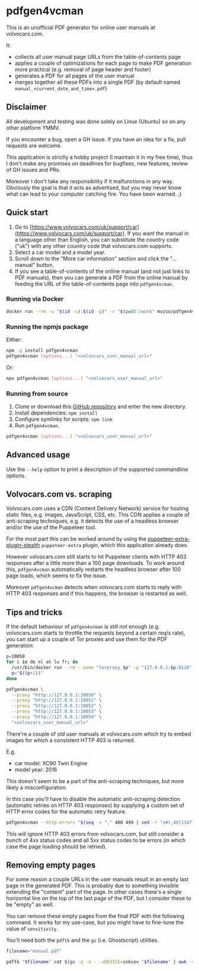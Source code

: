 # pdfgen4vcman

This is an unofficial PDF generator for online user manuals at volvocars.com.

It:

- collects all user manual page URLs from the table-of-contents page
- applies a couple of optimizations for each page to make PDF generation more practical (e.g. removal of page header and footer)
- generates a PDF for all pages of the user manual
- merges together all these PDFs into a single PDF (by default named `manual_<current_date_and_time>.pdf`)

## Disclaimer

All development and testing was done solely on Linux (Ubuntu) so on any other platform YMMV.

If you encounter a bug, open a GH issue. If you have an idea for a fix, pull requests are welcome.

This application is strictly a hobby project (I maintain it in my free time), thus I don't make any promises on deadlines for bugfixes, new features, review of GH issues and PRs.

Moreover I don't take any responsibility if it malfunctions in any way. Obviously the goal is that it acts as advertised, but you may never know what can lead to your computer catching fire. You have been warned. ;)

## Quick start

1. Go to [https://www.volvocars.com/uk/support/car](https://www.volvocars.com/uk/support/car). If you want the manual in a language other than English, you can substitute the country code ("uk") with any other country code that volvocars.com supports.
2. Select a car model and a model year.
3. Scroll down to the "More car information" section and click the "... manual" button.
4. If you see a table-of-contents of the online manual (and not just links to PDF manuals), then you can generate a PDF from the online manual by feeding the URL of the table-of-contents page into `pdfgen4vcman`.

### Running via Docker

```bash
docker run --rm -u "$(id -u):$(id -g)" -v "$(pwd):/work" muzso/pdfgen4vcman [options...] "<volvocars_user_manual_url>"
```

### Running the npmjs package

Either:

```bash
npm -g install pdfgen4vcman
pdfgen4vcman [options...] "<volvocars_user_manual_url>"
```

Or:

```bash
npx pdfgen4vcman [options...] "<volvocars_user_manual_url>"
```

### Running from source

1. Clone or download this [GitHub repository](https://github.com/muzso/pdfgen4vcman) and enter the new directory.
2. Install dependencies: `npm install`
3. Configure symlinks for scripts: `npm link`
4. Run `pdfgen4vcman`.

```bash
pdfgen4vcman [options...] "<volvocars_user_manual_url>"
```

## Advanced usage

Use the `--help` option to print a description of the supported commandline options.

## Volvocars.com vs. scraping

Volvocars.com uses a CDN (Content Delivery Network) service for hosting static files, e.g. images, JavaScript, CSS, etc. This CDN applies a couple of anti-scraping techniques, e.g. it detects the use of a headless browser and/or the use of the Puppeteer tool.

For the most part this can be worked around by using the [puppeteer-extra-plugin-stealth](https://www.npmjs.com/package/puppeteer-extra-plugin-stealth) `puppeteer-extra` plugin, which this application already does.

However volvocars.com still starts to hit Puppeteer clients with HTTP 403 responses after a little more than a 100 page downloads. To work around this, `pdfgen4vcman` automatically restarts the headless browser after 100 page loads, which seems to fix the issue.

Moreover `pdfgen4vcman` detects when volvocars.com starts to reply with HTTP 403 responses and if this happens, the browser is restarted as well.

## Tips and tricks

If the default behaviour of `pdfgen4vcman` is still not enough (e.g. volvocars.com starts to throttle the requests beyond a certain req/s rate), you can start up a couple of Tor proxies and use them for the PDF generation:

```bash
p=10050
for c in de nl at lu fr; do
  /usr/bin/docker run --rm --name "torproxy_$p" -p "127.0.0.1:$p:8118" -e TOR_MaxCircuitDirtiness=300 -e "LOCATION=$c" -d dperson/torproxy
  p="$((p+1))"
done

pdfgen4vcman \
  --proxy "http://127.0.0.1:10050" \
  --proxy "http://127.0.0.1:10051" \
  --proxy "http://127.0.0.1:10052" \
  --proxy "http://127.0.0.1:10053" \
  --proxy "http://127.0.0.1:10054" \
  "<volvocars_user_manual_url>"
```

There're a couple of old user manuals at volvocars.com which try to embed images for which a consistent HTTP 403 is returned.

E.g.

- car model: XC90 Twin Engine
- model year: 2016

This doesn't seem to be a part of the anti-scraping techniques, but more likely a misconfiguration.

In this case you'll have to disable the automatic anti-scraping detection (automatic retries on HTTP 403 responses) by supplying a custom set of HTTP error codes for the automatic retry feature.

```bash
pdfgen4vcman --http-errors "$(seq -s "," 400 499 | sed -r "s#(,40[1347]),#,#g"),$(seq -s "," 500 599)" "https://www.volvocars.com/uk/support/car/xc90-twin-engine/15w46/article"
```

This will ignore HTTP 403 errors from volvocars.com, but still consider a bunch of 4xx status codes and all 5xx status codes to be errors (in which case the page loading should be retried).

## Removing empty pages

For some reason a couple URLs in the user manuals result in an empty last page in the generated PDF. This is probably due to something invisible extending the "content" part of the page. In other cases there's a single horizontal line on the top of the last page of the PDF, but I consider these to be "empty" as well.

You can remove these empty pages from the final PDF with the following command. It works for my use-case, but you might have to fine-tune the value of `sensitivity`.

You'll need both the `pdftk` and the `gs` (i.e. Ghostscript) utilities.

```bash
filename="manual.pdf"

pdftk "$filename" cat $(gs -q -o - -sDEVICE=inkcov "$filename" | awk -v sensitivity=0.008 '$1 + $2 + $3 + $4 >= sensitivity { printf("%d ", NR) }') output manual_wo_empty_pages.pdf
```
